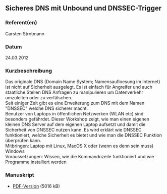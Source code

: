 
 
## Sicheres DNS mit Unbound und DNSSEC-Trigger


### Referent(en)
 Carsten Strotmann

### Datum
 24.03.2012

### Kurzbeschreibung
 Das originale DNS (Domain Name System; Namensaufloesung im Internet) ist nicht auf Sicherheit ausgelegt. Es ist einfach für Angreifer und auch staatliche Stellen DNS Anfragen zu manipulieren um Datenverkehr umzuleiten oder zu verfälschen.
<br>
Seit einiger Zeit gibt es eine Erweiterung zum DNS mit dem Namen "DNSSEC" welche DNS sicherer macht.
<br>
Benutzer von Laptops in öffentlichen Netzwerken (WLAN etc) sind besonders gefährdet. Dieser Workshop zeigt, wie man einen eigenen kleinen DNS Server auf dem eigenen Laptop aufsetzt und damit die Sicherheit von DNSSEC nutzen kann. Es wird erklärt wie DNSSEC funktioniert, welche Sicherheit es bietet und wie man die DNSSEC Funktion überprüfen kann.
<br>
Mitbringen: Laptop mit Linux, MacOS X oder (wenn es denn sein muss) Windows
<br>
Voraussetzungen: Wissen, wie die Kommandozeile funktioniert und wie Programme installiert werden


### Manuskript

          
* [PDF-Version](/download/Vortraege/DNSSEC_LIT_2012.pdf) (5016 kB)
                 
      
  


